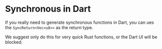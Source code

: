 # Synchronous in Dart

If you really need to generate synchronous functions in Dart, you can ues the `SyncReturn<Vec<u8>>` as the return type.

We suggest only do this for very quick Rust functions, or the Dart UI will be blocked.